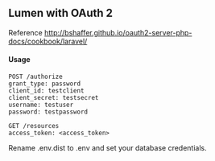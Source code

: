 ## Lumen with OAuth 2

Reference
http://bshaffer.github.io/oauth2-server-php-docs/cookbook/laravel/

#### Usage
````
POST /authorize
grant_type: password
client_id: testclient
client_secret: testsecret
username: testuser
password: testpassword
````

````
GET /resources
access_token: <access_token>
````

Rename .env.dist to .env and set your database credentials. 